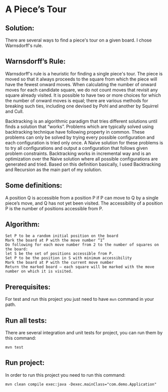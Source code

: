 # A Piece’s Tour 

## Solution:
There are several ways to find a piece's tour on a given board. I chose Warnsdorff's rule.

## Warnsdorff’s Rule:
Warnsdorff's rule is a heuristic for finding a single piece's tour.
The piece is moved so that it always proceeds to the square from which the piece will have the fewest onward moves.
When calculating the number of onward moves for each candidate square, we do not count moves that revisit any square already visited.
It is possible to have two or more choices for which the number of onward moves is equal; there are various methods for breaking such ties, including one devised by Pohl and another by Squirrel and Cull.

Backtracking is an algorithmic paradigm that tries different solutions until finds a solution that “works”.
Problems which are typically solved using backtracking technique have following property in common. 
These problems can only be solved by trying every possible configuration and each configuration is tried only once. 
A Naive solution for these problems is to try all configurations and output a configuration that follows given problem constraints. 
Backtracking works in incremental way and is an optimization over the Naive solution where all possible configurations are generated and tried.
Based on this definition basically, I used Backtracking and Recursion as the main part of my solution.

## Some definitions:

A position Q is accessible from a position P if P can move to Q by a single piece’s move, and Q has not yet been visited.
The accessibility of a position P is the number of positions accessible from P.

## Algorithm:

    Set P to be a random initial position on the board
    Mark the board at P with the move number “1”
    Do following for each move number from 2 to the number of squares on the board:
    let S be the set of positions accessible from P.
    Set P to be the position in S with minimum accessibility
    Mark the board at P with the current move number
    Return the marked board — each square will be marked with the move number on which it is visited.

## Prerequisites:
For test and run this project you just need to have `mvn` command in your path.

## Run all tests:
There are several integration and unit tests for project, you can run them by this command:

    mvn test

## Run project:
In order to run this project you need to run this command:

    mvn clean compile exec:java -Dexec.mainClass="com.demo.Application"